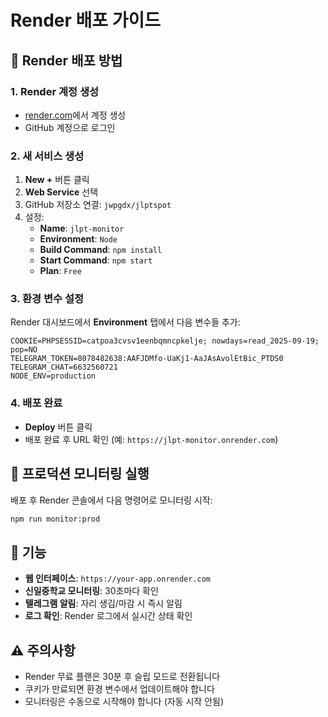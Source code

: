 # Render 배포 가이드

## 🚀 Render 배포 방법

### 1. Render 계정 생성
- [render.com](https://render.com)에서 계정 생성
- GitHub 계정으로 로그인

### 2. 새 서비스 생성
1. **New +** 버튼 클릭
2. **Web Service** 선택
3. GitHub 저장소 연결: `jwpgdx/jlptspot`
4. 설정:
   - **Name**: `jlpt-monitor`
   - **Environment**: `Node`
   - **Build Command**: `npm install`
   - **Start Command**: `npm start`
   - **Plan**: `Free`

### 3. 환경 변수 설정
Render 대시보드에서 **Environment** 탭에서 다음 변수들 추가:

```
COOKIE=PHPSESSID=catpoa3cvsv1eenbqmncpkelje; nowdays=read_2025-09-19; pop=NO
TELEGRAM_TOKEN=8078482638:AAFJDMfo-UaKj1-AaJAsAvolEtBic_PTDS0
TELEGRAM_CHAT=6632560721
NODE_ENV=production
```

### 4. 배포 완료
- **Deploy** 버튼 클릭
- 배포 완료 후 URL 확인 (예: `https://jlpt-monitor.onrender.com`)

## 🔧 프로덕션 모니터링 실행

배포 후 Render 콘솔에서 다음 명령어로 모니터링 시작:

```bash
npm run monitor:prod
```

## 📱 기능

- **웹 인터페이스**: `https://your-app.onrender.com`
- **신일중학교 모니터링**: 30초마다 확인
- **텔레그램 알림**: 자리 생김/마감 시 즉시 알림
- **로그 확인**: Render 로그에서 실시간 상태 확인

## ⚠️ 주의사항

- Render 무료 플랜은 30분 후 슬립 모드로 전환됩니다
- 쿠키가 만료되면 환경 변수에서 업데이트해야 합니다
- 모니터링은 수동으로 시작해야 합니다 (자동 시작 안됨)
